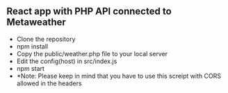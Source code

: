 <h2>React app with PHP API connected to Metaweather</h2>
<ul>
  <li>Clone the repository</li>
  <li>npm install</li>
  <li>Copy the public/weather.php file to your local server</li>
  <li>Edit the config(host) in src/index.js</li>
  <li>npm start</li>
  <li>*Note: Please keep in mind that you have to use this screipt with CORS allowed in the headers</li>
</ul>
